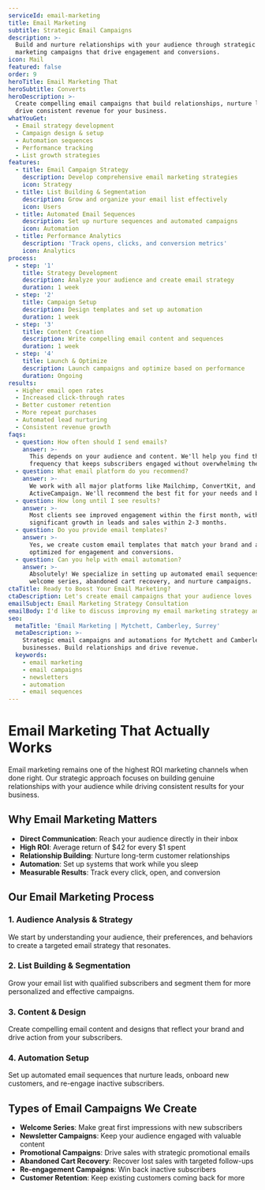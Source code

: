 ```yaml
---
serviceId: email-marketing
title: Email Marketing
subtitle: Strategic Email Campaigns
description: >-
  Build and nurture relationships with your audience through strategic email
  marketing campaigns that drive engagement and conversions.
icon: Mail
featured: false
order: 9
heroTitle: Email Marketing That
heroSubtitle: Converts
heroDescription: >-
  Create compelling email campaigns that build relationships, nurture leads, and
  drive consistent revenue for your business.
whatYouGet:
  - Email strategy development
  - Campaign design & setup
  - Automation sequences
  - Performance tracking
  - List growth strategies
features:
  - title: Email Campaign Strategy
    description: Develop comprehensive email marketing strategies
    icon: Strategy
  - title: List Building & Segmentation
    description: Grow and organize your email list effectively
    icon: Users
  - title: Automated Email Sequences
    description: Set up nurture sequences and automated campaigns
    icon: Automation
  - title: Performance Analytics
    description: 'Track opens, clicks, and conversion metrics'
    icon: Analytics
process:
  - step: '1'
    title: Strategy Development
    description: Analyze your audience and create email strategy
    duration: 1 week
  - step: '2'
    title: Campaign Setup
    description: Design templates and set up automation
    duration: 1 week
  - step: '3'
    title: Content Creation
    description: Write compelling email content and sequences
    duration: 1 week
  - step: '4'
    title: Launch & Optimize
    description: Launch campaigns and optimize based on performance
    duration: Ongoing
results:
  - Higher email open rates
  - Increased click-through rates
  - Better customer retention
  - More repeat purchases
  - Automated lead nurturing
  - Consistent revenue growth
faqs:
  - question: How often should I send emails?
    answer: >-
      This depends on your audience and content. We'll help you find the optimal
      frequency that keeps subscribers engaged without overwhelming them.
  - question: What email platform do you recommend?
    answer: >-
      We work with all major platforms like Mailchimp, ConvertKit, and
      ActiveCampaign. We'll recommend the best fit for your needs and budget.
  - question: How long until I see results?
    answer: >-
      Most clients see improved engagement within the first month, with
      significant growth in leads and sales within 2-3 months.
  - question: Do you provide email templates?
    answer: >-
      Yes, we create custom email templates that match your brand and are
      optimized for engagement and conversions.
  - question: Can you help with email automation?
    answer: >-
      Absolutely! We specialize in setting up automated email sequences for
      welcome series, abandoned cart recovery, and nurture campaigns.
ctaTitle: Ready to Boost Your Email Marketing?
ctaDescription: Let's create email campaigns that your audience loves
emailSubject: Email Marketing Strategy Consultation
emailBody: I'd like to discuss improving my email marketing strategy and campaigns.
seo:
  metaTitle: 'Email Marketing | Mytchett, Camberley, Surrey'
  metaDescription: >-
    Strategic email campaigns and automations for Mytchett and Camberley small
    businesses. Build relationships and drive revenue.
  keywords:
    - email marketing
    - email campaigns
    - newsletters
    - automation
    - email sequences
---
```


# Email Marketing That Actually Works

Email marketing remains one of the highest ROI marketing channels when done right. Our strategic approach focuses on building genuine relationships with your audience while driving consistent results for your business.

## Why Email Marketing Matters

* **Direct Communication**: Reach your audience directly in their inbox
* **High ROI**: Average return of $42 for every $1 spent
* **Relationship Building**: Nurture long-term customer relationships
* **Automation**: Set up systems that work while you sleep
* **Measurable Results**: Track every click, open, and conversion

## Our Email Marketing Process

### 1. Audience Analysis & Strategy

We start by understanding your audience, their preferences, and behaviors to create a targeted email strategy that resonates.

### 2. List Building & Segmentation

Grow your email list with qualified subscribers and segment them for more personalized and effective campaigns.

### 3. Content & Design

Create compelling email content and designs that reflect your brand and drive action from your subscribers.

### 4. Automation Setup

Set up automated email sequences that nurture leads, onboard new customers, and re-engage inactive subscribers.

## Types of Email Campaigns We Create

* **Welcome Series**: Make great first impressions with new subscribers
* **Newsletter Campaigns**: Keep your audience engaged with valuable content
* **Promotional Campaigns**: Drive sales with strategic promotional emails
* **Abandoned Cart Recovery**: Recover lost sales with targeted follow-ups
* **Re-engagement Campaigns**: Win back inactive subscribers
* **Customer Retention**: Keep existing customers coming back for more
